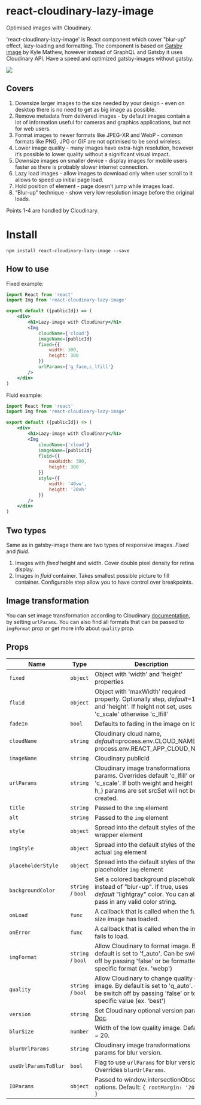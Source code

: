 # react-cloudinary-lazy-image

Optimised images with Cloudinary.

'react-cloudinary-lazy-image' is React component which cover "blur-up" effect, lazy-loading and formatting.
The component is based on [Gatsby image](https://github.com/gatsbyjs/gatsby/blob/master/packages/gatsby-image) by Kyle Mathew,
however instead of GraphQL and Gatsby it uses Cloudinary API. Have a speed and optimized gatsby-images without gatsby.

![](./demo/demo.gif)

## Covers

1) Downsize larger images to the size needed by your design - even on desktop there is no need to get as big image as possible.
2) Remove metadata from delivered images - by default images contain a lot of information useful for cameras and graphics applications, but not for web users.
3) Format images to newer formats like JPEG-XR and WebP - common formats like PNG, JPG or GIF are not optimised to be send wireless.
4) Lower image quality - many images have extra-high resolution, however it’s possible to lower quality without a significant visual impact.
5) Downsize images on smaller device - display images for mobile users faster as there is probably slower internet connection.
6) Lazy load images - allow images to download only when user scroll to it allows to speed up initial page load.
7) Hold position of element -  page doesn’t jump while images load.
8) “Blur-up” technique - show very low resolution image before the original loads.

Points 1-4 are handled by Cloudinary.

# Install

`npm install react-cloudinary-lazy-image --save`

## How to use

Fixed example:
```jsx
import React from 'react'
import Img from 'react-cloudinary-lazy-image'

export default ({publicId}) => (
    <div>
        <h1>Lazy-image with Cloudinary</h1>
        <Img
            cloudName={'cloud'}
            imageName={publicId}
            fixed={{
                width: 300,
                height: 300
            }}
            urlParams={'g_face,c_lfill'}
        />
    </div>
)
```

Fluid example:
```jsx
import React from 'react'
import Img from 'react-cloudinary-lazy-image'

export default ({publicId}) => (
    <div>
        <h1>Lazy-image with Cloudinary</h1>
        <Img
            cloudName={'cloud'}
            imageName={publicId}
            fluid={{
                maxWidth: 300,
                height: 300
            }}
            style={{
                width: '40vw',
                height: '20vh'
            }}
        />
    </div>
)
```

## Two types

Same as in gatsby-image there are two types of responsive images. _Fixed_ and _fluid_.
1. Images with _fixed_ height and width. Cover double pixel density for retina display.
2. Images in _fluid_ container. Takes smallest possible picture to fill container. Configurable step allow you to have control over breakpoints.


## Image transformation

You can set image transformation according to Cloudinary [documentation](https://cloudinary.com/documentation/image_transformation_reference),
by setting `urlParams`. You can also find all formats that can be passed to `imgFormat` prop or get more info about `quality` prop.


## Props

| Name               | Type              | Description                                                                                                                                           |
| ------------------ | ----------------- | ----------------------------------------------------------------------------------------------------------------------------------------------------- |
| `fixed`            | `object`          | Object with 'width' and 'height' properties                                                                                                           |
| `fluid`            | `object`          | Object with 'maxWidth' required property. Optionally step, _default_=150 and 'height'. If height not set, uses 'c_scale' otherwise 'c_lfill'          |
| `fadeIn`           | `bool`            | Defaults to fading in the image on load                                                                                                               |
| `cloudName`        | `string`          | Cloudinary cloud name, _default_=process.env.CLOUD_NAME or process.env.REACT_APP_CLOUD_NAME                                                           |
| `imageName`        | `string`          | Cloudinary publicId                                                                                                                                   |
| `urlParams`        | `string`          | Cloudinary image transformations params. Overrides default 'c_lfill' or 'c_scale'. If both weight and height (w_, h_) params are set srcSet will not be created.|
| `title`            | `string`          | Passed to the `img` element                                                                                                                           |
| `alt`              | `string`          | Passed to the `img` element                                                                                                                           |
| `style`            | `object`          | Spread into the default styles of the wrapper element                                                                                                 |
| `imgStyle`         | `object`          | Spread into the default styles of the actual `img` element                                                                                            |
| `placeholderStyle` | `object`          | Spread into the default styles of the placeholder `img` element                                                                                       |
| `backgroundColor`  | `string` / `bool` | Set a colored background placeholder instead of "blur-up". If true, uses _default_ "lightgray" color. You can also pass in any valid color string.    |
| `onLoad`           | `func`            | A callback that is called when the full-size image has loaded.                                                                                        |
| `onError`          | `func`            | A callback that is called when the image fails to load.                                                                                               |
| `imgFormat`        | `string` / `bool` | Allow Cloudinary to format image. By default is set to 'f_auto'. Can be switch off by passing 'false' or be formatted to specific format (ex. 'webp') |
| `quality`          | `string` / `bool` | Allow Cloudinary to change quality of image. By default is set to 'q_auto'. Can be switch off by passing 'false' or to specific value (ex. 'best')    |
| `version`          | `string`          | Set Cloudinary optional version param. [Doc](https://cloudinary.com/documentation/advanced_url_delivery_options#asset_versions).                      |
| `blurSize`         | `number`          | Width of the low quality image. Default = 20.                                                                                                         |
| `blurUrlParams`    | `string`          | Cloudinary image transformations params for blur version.                                                                                             |
| `useUrlParamsToBlur`| `bool`           | Flag to use `urlParams` for blur version. Overrides `blurUrlParams`.                                                                                  |
| `IOParams`         | `object`          | Passed to window.intersectionObserver options. Default: `{ rootMargin: '200px' }`                                                                     |


